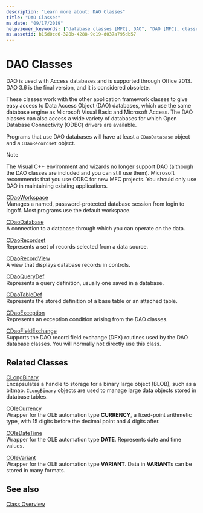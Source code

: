 ```yaml
---
description: "Learn more about: DAO Classes"
title: "DAO Classes"
ms.date: "09/17/2019"
helpviewer_keywords: ["database classes [MFC], DAO", "DAO [MFC], classes"]
ms.assetid: b15d0cd6-328b-4288-9c19-d037a795db57
---
```

# DAO Classes

DAO is used with Access databases and is supported through Office 2013. DAO 3.6 is the final version, and it is considered obsolete.

These classes work with the other application framework classes to give easy access to Data Access Object (DAO) databases, which use the same database engine as Microsoft Visual Basic and Microsoft Access. The DAO classes can also access a wide variety of databases for which Open Database Connectivity (ODBC) drivers are available.

Programs that use DAO databases will have at least a `CDaoDatabase` object and a `CDaoRecordset` object.

> [!NOTE]
> The Visual C++ environment and wizards no longer support DAO (although the DAO classes are included and you can still use them). Microsoft recommends that you use ODBC for new MFC projects. You should only use DAO in maintaining existing applications.

[CDaoWorkspace](reference/cdaoworkspace-class.md)<br/>
Manages a named, password-protected database session from login to logoff. Most programs use the default workspace.

[CDaoDatabase](reference/cdaodatabase-class.md)<br/>
A connection to a database through which you can operate on the data.

[CDaoRecordset](reference/cdaorecordset-class.md)<br/>
Represents a set of records selected from a data source.

[CDaoRecordView](reference/cdaorecordview-class.md)<br/>
A view that displays database records in controls.

[CDaoQueryDef](reference/cdaoquerydef-class.md)<br/>
Represents a query definition, usually one saved in a database.

[CDaoTableDef](reference/cdaotabledef-class.md)<br/>
Represents the stored definition of a base table or an attached table.

[CDaoException](reference/cdaoexception-class.md)<br/>
Represents an exception condition arising from the DAO classes.

[CDaoFieldExchange](reference/cdaofieldexchange-class.md)<br/>
Supports the DAO record field exchange (DFX) routines used by the DAO database classes. You will normally not directly use this class.

## Related Classes

[CLongBinary](reference/clongbinary-class.md)<br/>
Encapsulates a handle to storage for a binary large object (BLOB), such as a bitmap. `CLongBinary` objects are used to manage large data objects stored in database tables.

[COleCurrency](reference/colecurrency-class.md)<br/>
Wrapper for the OLE automation type **CURRENCY**, a fixed-point arithmetic type, with 15 digits before the decimal point and 4 digits after.

[COleDateTime](../atl-mfc-shared/reference/coledatetime-class.md)<br/>
Wrapper for the OLE automation type **DATE**. Represents date and time values.

[COleVariant](reference/colevariant-class.md)<br/>
Wrapper for the OLE automation type **VARIANT**. Data in **VARIANT**s can be stored in many formats.

## See also

[Class Overview](class-library-overview.md)
